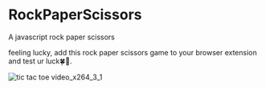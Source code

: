 # RockPaperScissors
A javascript rock paper scissors

feeling lucky, add this rock paper scissors game to your browser extension and test ur luck🍀🤞.


![tic tac toe video_x264_3_1](https://github.com/KinyuaJames/RockPaperScissors/assets/98734429/9dfba449-b5c7-4d08-98b6-91658f84244e)
